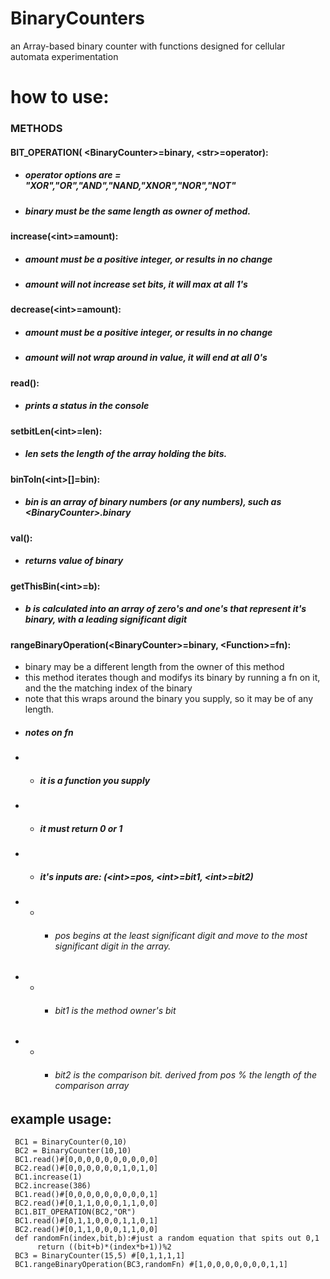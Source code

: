 # BinaryCounters
 an Array-based binary counter with functions designed for cellular automata experimentation

# how to use:

### METHODS

#### BIT_OPERATION( \<BinaryCounter\>=binary, \<str\>=operator):
* ##### operator options are = "XOR","OR","AND","NAND,"XNOR","NOR","NOT"
* ##### binary must be the same length as owner of method.
 
#### increase(\<int\>=amount):
* ##### amount must be a positive integer, or results in no change
* ##### amount will not increase set bits, it will max at all 1's

#### decrease(\<int\>=amount):
* ##### amount must be a positive integer, or results in no change
* ##### amount will not wrap around in value, it will end at all 0's
 
#### read():
* ##### prints a status in the console

#### setbitLen(\<int\>=len):
* #####  len sets the length of the array holding the bits.

#### binToIn(\<int\>[]=bin):
* #####  bin is an array of binary numbers (or any numbers), such as \<BinaryCounter\>.binary
  
#### val():
* ##### returns value of binary

#### getThisBin(\<int\>=b):
* ##### b is calculated into an array of zero's and one's that represent it's binary, with a leading significant digit


  
#### rangeBinaryOperation(\<BinaryCounter\>=binary, \<Function\>=fn):
* binary may be a different length from the owner of this method
* this method iterates though and modifys its binary by running a fn on it, and the the matching index of the binary
* note that this wraps around the binary you supply, so it may be of any length.
* ##### notes on fn
* * #####   it is a function you supply
* * #####   it must return 0 or 1
* * #####   it's inputs are: (\<int\>=pos, \<int\>=bit1, \<int\>=bit2)
 * * * ###### pos begins at the least significant digit and move to the most significant digit in the array.
 * * * ###### bit1 is the method owner's bit
 * * * ###### bit2 is the comparison bit. derived from pos % the length of the comparison array

 
 ## example usage:
     BC1 = BinaryCounter(0,10)  
     BC2 = BinaryCounter(10,10)
     BC1.read()#[0,0,0,0,0,0,0,0,0,0]
     BC2.read()#[0,0,0,0,0,0,1,0,1,0]
     BC1.increase(1) 
     BC2.increase(386) 
     BC1.read()#[0,0,0,0,0,0,0,0,0,1]
     BC2.read()#[0,1,1,0,0,0,1,1,0,0]
     BC1.BIT_OPERATION(BC2,"OR")
     BC1.read()#[0,1,1,0,0,0,1,1,0,1]
     BC2.read()#[0,1,1,0,0,0,1,1,0,0]
     def randomFn(index,bit,b):#just a random equation that spits out 0,1
          return ((bit+b)*(index*b+1))%2  
     BC3 = BinaryCounter(15,5) #[0,1,1,1,1]
     BC1.rangeBinaryOperation(BC3,randomFn) #[1,0,0,0,0,0,0,0,1,1]
